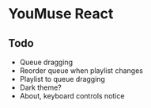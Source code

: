 # YouMuse React

## Todo

* Queue dragging
* Reorder queue when playlist changes
* Playlist to queue dragging
* Dark theme?
* About, keyboard controls notice

